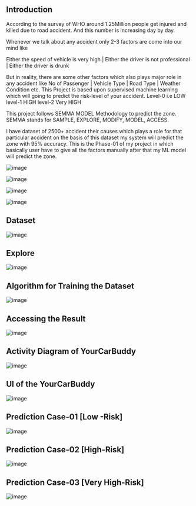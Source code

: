 ## Introduction
According to the survey of WHO around 1.25Million people get injured and killed due to road accident. And this number is increasing day by day. 

Whenever we talk about any accident only 2-3 factors are come into our mind like 

Either the speed of vehicle is very high | Either the driver is not professional | Either the driver is drunk

But in reality, there are some other factors which also plays major role in any accident like No of Passenger | Vehicle Type | Road Type | Weather Condition etc.
This Project is based upon supervised machine learning which will going to predict the risk-level of your accident.
Level-0 i.e LOW level-1 HIGH level-2 Very HIGH

This project follows SEMMA MODEL Methodology to predict the zone. SEMMA stands for SAMPLE, EXPLORE, MODIFY, MODEL, ACCESS.

I have dataset of 2500+ accident their causes which plays a role for that particular accident on the basis of this dataset my system will predict the zone with 95% accuracy. This is the Phase-01 of my project in which basically user have to give all the factors manually after that my ML model will predict the zone.


![image](https://user-images.githubusercontent.com/61939693/153763104-5cf9ba70-7e76-4754-afc4-ee55c7764f00.png)


![image](https://user-images.githubusercontent.com/61939693/153763117-71af943d-9f22-41f6-a99a-9b571d111c42.png)


![image](https://user-images.githubusercontent.com/61939693/153763150-8e45e2d6-f5e4-4794-a96c-7a221d54c034.png)


![image](https://user-images.githubusercontent.com/61939693/153763400-ad16efcf-9818-473d-b018-333622be9f7c.png)


## Dataset 

![image](https://user-images.githubusercontent.com/61939693/153763767-f2c6cb9f-824f-442c-9066-14fa8495bc4f.png)



## Explore


 ![image](https://user-images.githubusercontent.com/61939693/153764126-46ff33d7-be12-4a84-a6a5-084b81a7f324.png)



## Algorithm for Training the Dataset



![image](https://user-images.githubusercontent.com/61939693/153764421-b8e31a3d-eac7-4fd1-8fb8-3172b731c40f.png)



## Accessing the Result



![image](https://user-images.githubusercontent.com/61939693/153764614-09176488-c84e-43d8-bdbd-5211c14d4492.png)



## Activity Diagram of YourCarBuddy


![image](https://user-images.githubusercontent.com/61939693/153765152-5357b287-aa5c-40d6-b74b-8f00a15316b0.png)



## UI of the YourCarBuddy


![image](https://user-images.githubusercontent.com/61939693/153765320-12a9dd21-edbe-4b58-87ea-c21c14068d5f.png)



## Prediction Case-01 [Low -Risk]



![image](https://user-images.githubusercontent.com/61939693/153765335-1de7b0b2-e634-4feb-a229-3195c626f7f5.png)



## Prediction Case-02 [High-Risk]



![image](https://user-images.githubusercontent.com/61939693/153765378-82c54c99-8fa4-4f0f-b9b8-5be81bec1334.png)



## Prediction Case-03 [Very High-Risk]



![image](https://user-images.githubusercontent.com/61939693/153765402-0ad0244d-dd2c-468d-91da-c93396574306.png)


